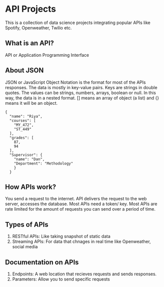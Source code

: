 # API Projects
This is a collection of data science projects integrating popular APIs like Spotify, Openweather, Twilio etc. 

## What is an API? 
API or Application Programming Interface 

## About JSON
JSON or JavaScript Object Notation is the format for most of the APIs responses. 
The data is mostly in key-value pairs. Keys are strings in double quotes. The values can be strings, numbers, arrays, boolean or null. In this way, the data is in a nested format. 
[] means an array of object (a list) and {} means it will be an object.
```
{
  "name": "Riya",
  "courses": [
    "MY_472",
    "ST_449"
  ],
  "grades": [
    87,
    94
  ],
  "Supervisor": {
    "name": "Dan",
    "Department": "Methodology"
    }
  }
```

## How APIs work? 
You send a request to the internet. API delivers the request to the web server, accesses the database. 
Most APIs need a token/ key. Most APIs are rate limited for the amount of requests you can send over a period of time. 

## Types of APIs
1. RESTful APIs: Like taking snapshot of static data
2. Streaming APIs: For data that chnages in real time like Openweather, social media

## Documentation on APIs
1. Endpoints: A web location that recieves requests and sends responses.
2. Parameters: Allow you to send specific requests





